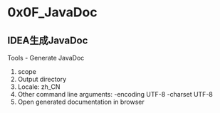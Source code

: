 # 0x0F_JavaDoc

## IDEA生成JavaDoc

Tools - Generate JavaDoc

1. scope
1. Output directory
1. Locale: zh_CN
1. Other command line arguments: -encoding UTF-8 -charset UTF-8
1. Open generated documentation in browser

